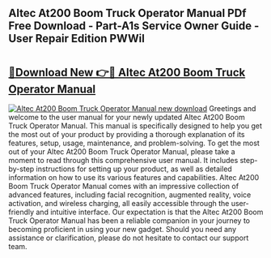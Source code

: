 ## Altec At200 Boom Truck Operator Manual PDf Free Download - Part-A1s Service Owner Guide - User Repair Edition PWWil

# <h2><a href="http://bc65772.oget.top/?id=Altec+At200+Boom+Truck+Operator+Manual">🔗Download New 👉🔴 Altec At200 Boom Truck Operator Manual</a></h2>

[![Altec At200 Boom Truck Operator Manual new download](https://i.imgur.com/5g1atiW.png)](http://bc65772.oget.top/?id=Altec+At200+Boom+Truck+Operator+Manual)
Greetings and welcome to the user manual for your newly updated Altec At200 Boom Truck Operator Manual. This manual is specifically designed to help you get the most out of your product by providing a thorough explanation of its features, setup, usage, maintenance, and problem-solving. To get the most out of your Altec At200 Boom Truck Operator Manual, please take a moment to read through this comprehensive user manual. It includes step-by-step instructions for setting up your product, as well as detailed information on how to use its various features and capabilities. Altec At200 Boom Truck Operator Manual comes with an impressive collection of advanced features, including facial recognition, augmented reality, voice activation, and wireless charging, all easily accessible through the user-friendly and intuitive interface. Our expectation is that the Altec At200 Boom Truck Operator Manual has been a reliable companion in your journey to becoming proficient in using your new gadget. Should you need any assistance or clarification, please do not hesitate to contact our support team.
